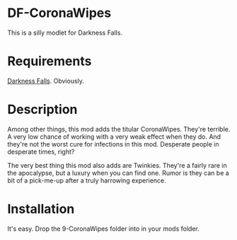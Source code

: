# DF-CoronaWipes
This is a silly modlet for Darkness Falls.

# Requirements
[Darkness Falls](https://gitlab.com/KhaineGB/darkness-falls-a20/-/tree/main). Obviously.

# Description
Among other things, this mod adds the titular CoronaWipes.  They're terrible.  A very low chance of working with a very weak effect when they do.  And they're not the worst cure for infections in this mod.  Desperate people in desperate times, right?

The very best thing this mod also adds are Twinkies.  They're a fairly rare in the apocalypse, but a luxury when you can find one.  Rumor is they can be a bit of a pick-me-up after a truly harrowing experience. 

# Installation
It's easy. Drop the 9-CoronaWipes folder into in your mods folder.
